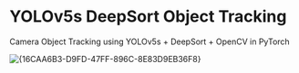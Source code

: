 # YOLOv5s DeepSort Object Tracking
Camera Object Tracking using YOLOv5s + DeepSort + OpenCV
in PyTorch

![{16CAA6B3-D9FD-47FF-896C-8E83D9EB36F8}](https://github.com/user-attachments/assets/1e3b46d2-6dae-4207-a469-8d7819f44ffd)
